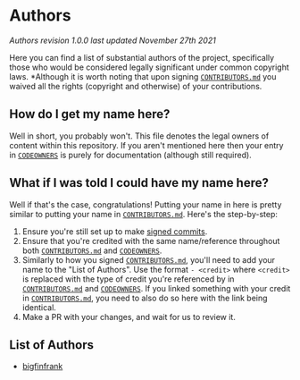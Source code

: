 # Authors
*Authors revision 1.0.0  last updated November 27th 2021*

Here you can find a list of substantial authors of the project, specifically those who would be considered legally significant under common copyright laws. *Although it is worth noting that upon signing [`CONTRIBUTORS.md`](https://github.com/bigfinfrank/survival/blob/main/CONTRIBUTORS.md) you waived all the rights (copyright and otherwise) of your contributions.


## How do I get my name here?
Well in short, you probably won't. This file denotes the legal owners of content within this repository. If you aren't mentioned here then your entry in [`CODEOWNERS`](https://github.com/bigfinfrank/survival/blob/main/.github/CODEOWNERS) is purely for documentation (although still required).


## What if I was told I could have my name here?
Well if that's the case, congratulations! Putting your name in here is pretty similar to putting your name in [`CONTRIBUTORS.md`](https://github.com/bigfinfrank/survival/blob/main/CONTRIBUTORS.md).
Here's the step-by-step:
1. Ensure you're still set up to make [signed commits](https://docs.github.com/en/github/authenticating-to-github/managing-commit-signature-verification/signing-commits).
2. Ensure that you're credited with the same name/reference throughout both [`CONTRIBUTORS.md`](https://github.com/bigfinfrank/survival/blob/main/CONTRIBUTORS.md) and [`CODEOWNERS`](https://github.com/bigfinfrank/survival/blob/main/.github/CODEOWNERS).
3. Similarly to how you signed [`CONTRIBUTORS.md`](https://github.com/bigfinfrank/survival/blob/main/CONTRIBUTORS.md), you'll need to add your name to the "List of Authors".
Use the format `- <credit>` where `<credit>` is replaced with the type of credit you're referenced by in [`CONTRIBUTORS.md`](https://github.com/bigfinfrank/survival/blob/main/CONTRIBUTORS.md) and [`CODEOWNERS`](https://github.com/bigfinfrank/survival/blob/main/.github/CODEOWNERS).
If you linked something with your credit in [`CONTRIBUTORS.md`](https://github.com/bigfinfrank/survival/blob/main/CONTRIBUTORS.md), you need to also do so here with the link being identical.
4. Make a PR with your changes, and wait for us to review it.

## List of Authors
- [bigfinfrank](https://github.com/bigfinfrank)
